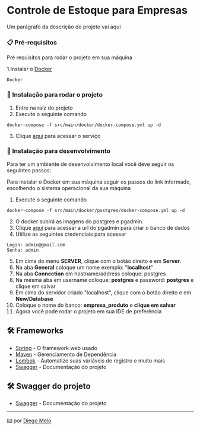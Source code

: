 # Controle de Estoque para Empresas

Um parágrafo da descrição do projeto vai aqui

### 📋 Pré-requisitos

Pré requisitos para rodar o projeto em sua máquina

1.Instalar o [Docker](https://docs.docker.com/engine/install/)

```
Docker
```

### 🔧 Instalação para rodar o projeto
1. Entre na raíz do projeto
2. Execute o seguinte comando

```
docker-compose -f src/main/docker/docker-compose.yml up -d
```
3. Clique [aqui](http://localhost:8080/empresa-produto-api) para acessar o serviço


### 🔧 Instalação para desenvolvimento

Para ter um ambiente de desenvolvimento local você deve seguir os seguintes passos:

Para instalar o Docker em sua máquina seguir os passos do link informado, 
escolhendo o sistema operacional da sua máquina

    
1. Execute o seguinte comando

```
docker-compose -f src/main/docker/postgres/docker-compose.yml up -d
```

2. O docker subirá as imagens do postgres e pgadmin. 
3. Clique [aqui](http://localhost:5050/) para acessar a url do pgadmin para criar o banco de dados
4. Utilize as seguintes credenciais para acessar
```
Login: admin@gmail.com
Senha: admin
```

5. Em cima do menu **SERVER**, clique com o botão direito e em **Server**.
6. Na aba **General** coloque um nome exemplo: "**localhost**"
7. Na aba **Connection** em hostname/address coloque: postgres
8. Na mesma aba em username coloque: **postgres** e password: **postgres** e clique em salvar
9. Em cima do servidor criado "localhost", clique com o botão direito e em **New/Database**
10. Coloque o nome do banco: **empresa_produto** e **clique em salvar**
11. Agora você pode rodar o projeto em sua IDE de preferência

## 🛠️ Frameworks

* [Spring](https://docs.spring.io/spring-framework/docs/current/reference/html/) - O framework web usado
* [Maven](https://maven.apache.org/) - Gerenciamento de Dependência
* [Lombok](https://projectlombok.org/) - Automatize suas variáveis de registro e muito mais
* [Swagger](https://swagger.io/) - Documentação do projeto

## 🛠️ Swagger do projeto

* [Swagger](http://localhost:8080/empresa-produto-api/swagger-ui/index.html) - Documentação do projeto


---
⌨️ por [Diego Melo](https://github.com/melodiego)